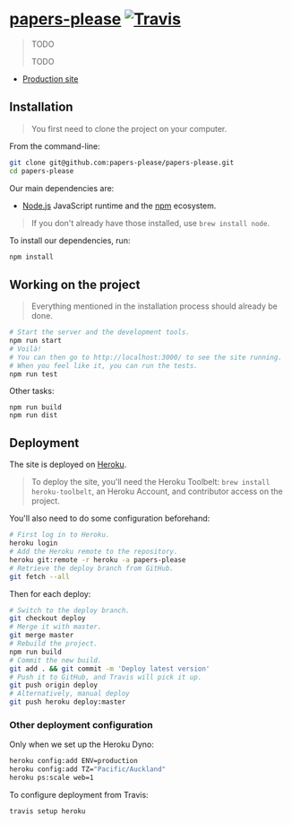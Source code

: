 [papers-please]() [![Travis](https://img.shields.io/travis/papers-please/papers-please.svg?style=flat-square)](https://travis-ci.org/papers-please/papers-please)
==========

> TODO
>
> TODO

- [Production site](https://papers-please.herokuapp.com/)

## Installation

> You first need to clone the project on your computer.

From the command-line:

```sh
git clone git@github.com:papers-please/papers-please.git
cd papers-please
```

Our main dependencies are:

- [Node.js](nodejs.org) JavaScript runtime and the [npm](https://www.npmjs.com/) ecosystem.

> If you don't already have those installed, use `brew install node`.

To install our dependencies, run:

```sh
npm install
```

## Working on the project

> Everything mentioned in the installation process should already be done.

~~~sh
# Start the server and the development tools.
npm run start
# Voilà!
# You can then go to http://localhost:3000/ to see the site running.
# When you feel like it, you can run the tests.
npm run test
~~~

Other tasks:

~~~
npm run build
npm run dist
~~~

## Deployment

The site is deployed on [Heroku](http://heroku.com/).

> To deploy the site, you'll need the Heroku Toolbelt: `brew install heroku-toolbelt`, an Heroku Account, and contributor access on the project.

You'll also need to do some configuration beforehand:

~~~sh
# First log in to Heroku.
heroku login
# Add the Heroku remote to the repository.
heroku git:remote -r heroku -a papers-please
# Retrieve the deploy branch from GitHub.
git fetch --all
~~~

Then for each deploy:

~~~sh
# Switch to the deploy branch.
git checkout deploy
# Merge it with master.
git merge master
# Rebuild the project.
npm run build
# Commit the new build.
git add . && git commit -m 'Deploy latest version'
# Push it to GitHub, and Travis will pick it up.
git push origin deploy
# Alternatively, manual deploy
git push heroku deploy:master
~~~

### Other deployment configuration

Only when we set up the Heroku Dyno:

~~~sh
heroku config:add ENV=production
heroku config:add TZ="Pacific/Auckland"
heroku ps:scale web=1
~~~

To configure deployment from Travis:

~~~sh
travis setup heroku
~~~
